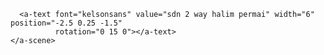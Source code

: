 <!DOCTYPE html>
<html>
  <head>
    <meta charset="utf-8">
    <title>360&deg; Image</title>
    <meta name="description" content="360&deg; Image - A-Frame">
    <script src="../../../dist/aframe-master.js"></script>
  </head>
  <body>
    <a-scene>
      <a-sky src="sdn2wayhalimpermai.png" rotation="0 -130 0"></a-sky>

      <a-text font="kelsonsans" value="sdn 2 way halim permai" width="6" position="-2.5 0.25 -1.5"
              rotation="0 15 0"></a-text>
    </a-scene>
  </body>
</html>
